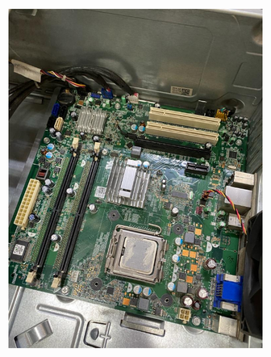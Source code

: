 ![Alt text](https://github.com/pohlokyee/SECPH-Y1-SEM1/blob/main/Technology%20and%20Information%20System/PC%20Assemble/Pc.jpeg)
